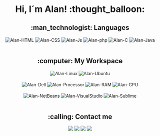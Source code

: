 <h1 align="center" >Hi, I´m Alan! :thought_balloon:</h1>

<h2 align="center" >:man_technologist: Languages</h2>

<div align="center" style="display: inline_block">  
  <img align="center" alt="Alan-HTML" src="https://img.shields.io/badge/HTML5-E34F26?style=for-the-badge&logo=html5&logoColor=white">
  <img align="center" alt="Alan-CSS" src="https://img.shields.io/badge/CSS3-1572B6?style=for-the-badge&logo=css3&logoColor=white">
  <img align="center" alt="Alan-Js" src="https://img.shields.io/badge/JavaScript-F7DF1E?style=for-the-badge&logo=javascript&logoColor=black">
  <img align="center" alt="Alan-php" src="https://img.shields.io/badge/PHP-777BB4?style=for-the-badge&logo=php&logoColor=white">
  <img align="center" alt="Alan-C" src="https://img.shields.io/badge/C-00599C?style=for-the-badge&logo=c&logoColor=white">
  <img align="center" alt="Alan-Java" src="https://img.shields.io/badge/Java-ED8B00?style=for-the-badge&logo=java&logoColor=white"><br><br>
</div>

<h2 align="center" >:computer: My Workspace</h2>

<div align="center" >
  <img align="center" alt="Alan-Linux" src="https://img.shields.io/badge/Linux-FCC624?style=for-the-badge&logo=linux&logoColor=black">  
  <img align="center" alt="Alan-Ubuntu" src="https://img.shields.io/badge/Ubuntu-E95420?style=for-the-badge&logo=ubuntu&logoColor=white"><br><br>
  <img align="center" alt="Alan-Dell" src="https://img.shields.io/badge/dell%20laptop-007DB8?style=for-the-badge&logo=dell&logoColor=white">
  <img align="center" alt="Alan-Processor" src="https://camo.githubusercontent.com/6a5f626f69b5002dbfe2d908a1674eb7f0bb5439167595eb3eef4c1d69177321/68747470733a2f2f696d672e736869656c64732e696f2f62616467652f696e74656c2d636f72652532306935253230313074682d2532333030373143352e7376673f267374796c653d666f722d7468652d6261646765266c6f676f3d696e74656c266c6f676f436f6c6f723d7768697465">
  <img align="center" alt="Alan-RAM" src="https://camo.githubusercontent.com/c65b6027e093f1170019309c575123328cd6824d11aa154464aea649f4f71d6c/68747470733a2f2f696d672e736869656c64732e696f2f62616467652f52414d2d313647422d2532333030373143352e7376673f267374796c653d666f722d7468652d6261646765266c6f676f436f6c6f723d7768697465">
  <img align="center" alt="Alan-GPU" src="https://img.shields.io/badge/NVIDIA-GTX1650-76B900?style=for-the-badge&logo=nvidia&logoColor=white"><br><br>
  <img align="center" alt="Alan-NetBeans" src="https://img.shields.io/badge/apache%20netbeans-1B6AC6?style=for-the-badge&logo=apache%20netbeans%20IDE&logoColor=white">
  <img align="center" alt="Alan-VisualStudio" src="https://img.shields.io/badge/Visual_Studio_Code-0078D4?style=for-the-badge&logo=visual%20studio%20code&logoColor=white">
  <img align="center" alt="Alan-Sublime" src="https://img.shields.io/badge/sublime_text-%23575757.svg?&style=for-the-badge&logo=sublime-text&logoColor=important"><br><br>
</div>

<h2 align="center" >:calling: Contact me</h2>
 
<div align="center" >
  <a href="https://www.linkedin.com/in/alan-aristides-570603216/" target="_blank"><img src="https://img.shields.io/badge/-LinkedIn-%230077B5?style=for-the-badge&logo=linkedin&logoColor=white" target="_blank"></a>
  <a href = "mailto:alan.doarist@gmail.com"><img src="https://img.shields.io/badge/-Gmail-%23333?style=for-the-badge&logo=gmail&logoColor=white" target="_blank"></a>
  <a href="https://twitter.com/allancom1l" target="_blank"><img src="https://img.shields.io/badge/Twitter-1DA1F2?style=for-the-badge&logo=twitter&logoColor=white" target="_blank"></a>
  <a href="https://instagram.com/allancom1l" target="_blank"><img src="https://img.shields.io/badge/-Instagram-%23E4405F?style=for-the-badge&logo=instagram&logoColor=white" target="_blank"></a><br><br>
</div>
